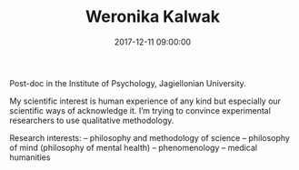 ﻿---
layout: post
title:  "Weronika Kalwak"
date:   2017-12-11 09:00:00
categories: people
image-file: /images/people/wkalwak.jpg
category: colab
mail: weronika.kalwak@gmail.com
website: 
twitter:
researchgate: 
---

Post-doc in the Institute of Psychology, Jagiellonian University.

My scientific interest is human experience of any kind but especially our scientific ways of acknowledge it. I’m trying to convince experimental researchers to use qualitative methodology.

Research interests:
– philosophy and methodology of science
– philosophy of mind (philosophy of mental health)
– phenomenology
– medical humanities



    
    
    
    
